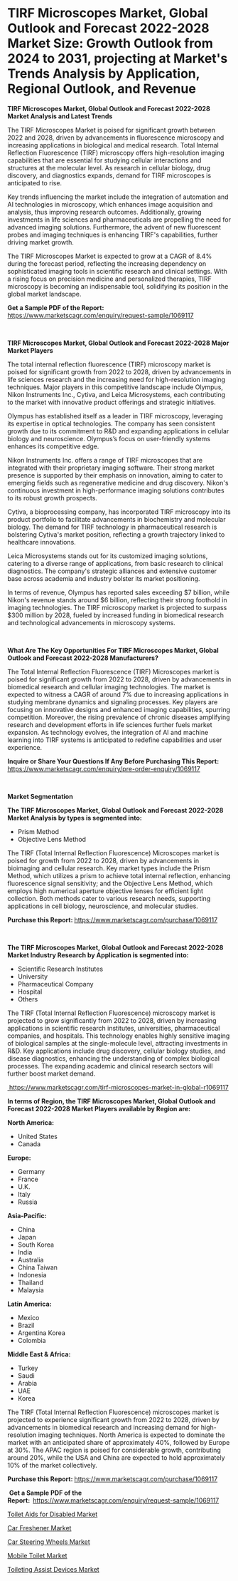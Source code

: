 <p><h1>TIRF Microscopes Market, Global Outlook and Forecast 2022-2028 Market Size: Growth Outlook from 2024 to 2031, projecting at Market's Trends Analysis by Application, Regional Outlook, and Revenue</h1></p><p><strong>TIRF Microscopes Market, Global Outlook and Forecast 2022-2028 Market Analysis and Latest Trends</strong></p>
<p><p>The TIRF Microscopes Market is poised for significant growth between 2022 and 2028, driven by advancements in fluorescence microscopy and increasing applications in biological and medical research. Total Internal Reflection Fluorescence (TIRF) microscopy offers high-resolution imaging capabilities that are essential for studying cellular interactions and structures at the molecular level. As research in cellular biology, drug discovery, and diagnostics expands, demand for TIRF microscopes is anticipated to rise.</p><p>Key trends influencing the market include the integration of automation and AI technologies in microscopy, which enhances image acquisition and analysis, thus improving research outcomes. Additionally, growing investments in life sciences and pharmaceuticals are propelling the need for advanced imaging solutions. Furthermore, the advent of new fluorescent probes and imaging techniques is enhancing TIRF's capabilities, further driving market growth. </p><p>The TIRF Microscopes Market is expected to grow at a CAGR of 8.4% during the forecast period, reflecting the increasing dependency on sophisticated imaging tools in scientific research and clinical settings. With a rising focus on precision medicine and personalized therapies, TIRF microscopy is becoming an indispensable tool, solidifying its position in the global market landscape.</p></p>
<p><strong>Get a Sample PDF of the Report:&nbsp;</strong> <a href="https://www.marketscagr.com/enquiry/request-sample/1069117?utm_campaign=1126&utm_medium=2&utm_source=Github&utm_content=ia&utm_term=04122024&utm_id=tirf-microscopes-market-global-outlook-and-forecast-2022-2028">https://www.marketscagr.com/enquiry/request-sample/1069117</a></p>
<p>&nbsp;</p>
<p><strong>TIRF Microscopes Market, Global Outlook and Forecast 2022-2028 Major Market Players</strong></p>
<p><p>The total internal reflection fluorescence (TIRF) microscopy market is poised for significant growth from 2022 to 2028, driven by advancements in life sciences research and the increasing need for high-resolution imaging techniques. Major players in this competitive landscape include Olympus, Nikon Instruments Inc., Cytiva, and Leica Microsystems, each contributing to the market with innovative product offerings and strategic initiatives.</p><p>Olympus has established itself as a leader in TIRF microscopy, leveraging its expertise in optical technologies. The company has seen consistent growth due to its commitment to R&D and expanding applications in cellular biology and neuroscience. Olympus’s focus on user-friendly systems enhances its competitive edge.</p><p>Nikon Instruments Inc. offers a range of TIRF microscopes that are integrated with their proprietary imaging software. Their strong market presence is supported by their emphasis on innovation, aiming to cater to emerging fields such as regenerative medicine and drug discovery. Nikon's continuous investment in high-performance imaging solutions contributes to its robust growth prospects.</p><p>Cytiva, a bioprocessing company, has incorporated TIRF microscopy into its product portfolio to facilitate advancements in biochemistry and molecular biology. The demand for TIRF technology in pharmaceutical research is bolstering Cytiva's market position, reflecting a growth trajectory linked to healthcare innovations.</p><p>Leica Microsystems stands out for its customized imaging solutions, catering to a diverse range of applications, from basic research to clinical diagnostics. The company's strategic alliances and extensive customer base across academia and industry bolster its market positioning.</p><p>In terms of revenue, Olympus has reported sales exceeding $7 billion, while Nikon's revenue stands around $6 billion, reflecting their strong foothold in imaging technologies. The TIRF microscopy market is projected to surpass $300 million by 2028, fueled by increased funding in biomedical research and technological advancements in microscopy systems.</p></p>
<p>&nbsp;</p>
<p><strong>What Are The Key Opportunities For TIRF Microscopes Market, Global Outlook and Forecast 2022-2028 Manufacturers?</strong></p>
<p><p>The Total Internal Reflection Fluorescence (TIRF) Microscopes market is poised for significant growth from 2022 to 2028, driven by advancements in biomedical research and cellular imaging technologies. The market is expected to witness a CAGR of around 7% due to increasing applications in studying membrane dynamics and signaling processes. Key players are focusing on innovative designs and enhanced imaging capabilities, spurring competition. Moreover, the rising prevalence of chronic diseases amplifying research and development efforts in life sciences further fuels market expansion. As technology evolves, the integration of AI and machine learning into TIRF systems is anticipated to redefine capabilities and user experience.</p></p>
<p><strong>Inquire or Share Your Questions If Any Before Purchasing This Report:</strong> <a href="https://www.marketscagr.com/enquiry/pre-order-enquiry/1069117?utm_campaign=1126&utm_medium=2&utm_source=Github&utm_content=ia&utm_term=04122024&utm_id=tirf-microscopes-market-global-outlook-and-forecast-2022-2028">https://www.marketscagr.com/enquiry/pre-order-enquiry/1069117</a></p>
<p>&nbsp;</p>
<p><strong>Market Segmentation</strong></p>
<p><strong>The TIRF Microscopes Market, Global Outlook and Forecast 2022-2028 Market Analysis by types is segmented into:</strong></p>
<p><ul><li>Prism Method</li><li>Objective Lens Method</li></ul></p>
<p><p>The TIRF (Total Internal Reflection Fluorescence) Microscopes market is poised for growth from 2022 to 2028, driven by advancements in bioimaging and cellular research. Key market types include the Prism Method, which utilizes a prism to achieve total internal reflection, enhancing fluorescence signal sensitivity; and the Objective Lens Method, which employs high numerical aperture objective lenses for efficient light collection. Both methods cater to various research needs, supporting applications in cell biology, neuroscience, and molecular studies.</p></p>
<p><strong>Purchase this Report:&nbsp;</strong><a href="https://www.marketscagr.com/purchase/1069117?utm_campaign=1126&utm_medium=2&utm_source=Github&utm_content=ia&utm_term=04122024&utm_id=tirf-microscopes-market-global-outlook-and-forecast-2022-2028">https://www.marketscagr.com/purchase/1069117</a></p>
<p>&nbsp;</p>
<p><strong>The TIRF Microscopes Market, Global Outlook and Forecast 2022-2028 Market Industry Research by Application is segmented into:</strong></p>
<p><ul><li>Scientific Research Institutes</li><li>University</li><li>Pharmaceutical Company</li><li>Hospital</li><li>Others</li></ul></p>
<p><p>The TIRF (Total Internal Reflection Fluorescence) microscopy market is projected to grow significantly from 2022 to 2028, driven by increasing applications in scientific research institutes, universities, pharmaceutical companies, and hospitals. This technology enables highly sensitive imaging of biological samples at the single-molecule level, attracting investments in R&D. Key applications include drug discovery, cellular biology studies, and disease diagnostics, enhancing the understanding of complex biological processes. The expanding academic and clinical research sectors will further boost market demand.</p></p>
<p><a href="https://www.marketscagr.com/tirf-microscopes-market-in-global-r1069117?utm_campaign=1126&utm_medium=2&utm_source=Github&utm_content=ia&utm_term=04122024&utm_id=tirf-microscopes-market-global-outlook-and-forecast-2022-2028">&nbsp;https://www.marketscagr.com/tirf-microscopes-market-in-global-r1069117</a></p>
<p><strong>In terms of Region, the TIRF Microscopes Market, Global Outlook and Forecast 2022-2028 Market Players available by Region are:</strong></p>
<p>
    <p> <strong> North America: </strong>
        <ul>
            <li>United States</li>
            <li>Canada</li>
        </ul>
        </p> 
    <p> <strong> Europe: </strong>
        <ul>
            <li>Germany</li>
            <li>France</li>
            <li>U.K.</li>
            <li>Italy</li>
            <li>Russia</li>
        </ul>
        </p> 
    <p> <strong> Asia-Pacific: </strong>
        <ul>
            <li>China</li>
            <li>Japan</li>
            <li>South Korea</li>
            <li>India</li>
            <li>Australia</li>
            <li>China Taiwan</li>
            <li>Indonesia</li>
            <li>Thailand</li>
            <li>Malaysia</li>
        </ul>
        </p> 
    <p> <strong> Latin America: </strong>
        <ul>
            <li>Mexico</li>
            <li>Brazil</li>
            <li>Argentina Korea</li>
            <li>Colombia</li>
        </ul>
        </p> 
    <p> <strong> Middle East & Africa: </strong>
        <ul>
            <li>Turkey</li>
            <li>Saudi</li>
            <li>Arabia</li>
            <li>UAE</li>
            <li>Korea</li>
        </ul>
    </p>
    </p>
<p><p>The TIRF (Total Internal Reflection Fluorescence) microscopes market is projected to experience significant growth from 2022 to 2028, driven by advancements in biomedical research and increasing demand for high-resolution imaging techniques. North America is expected to dominate the market with an anticipated share of approximately 40%, followed by Europe at 30%. The APAC region is poised for considerable growth, contributing around 20%, while the USA and China are expected to hold approximately 10% of the market collectively.</p></p>
<p><strong>Purchase this Report: </strong><a href="https://www.marketscagr.com/purchase/1069117?utm_campaign=1126&utm_medium=2&utm_source=Github&utm_content=ia&utm_term=04122024&utm_id=tirf-microscopes-market-global-outlook-and-forecast-2022-2028">https://www.marketscagr.com/purchase/1069117</a></p>
<p>&nbsp;<strong>Get a Sample PDF of the Report:&nbsp;&nbsp;</strong><a href="https://www.marketscagr.com/enquiry/request-sample/1069117?utm_campaign=1126&utm_medium=2&utm_source=Github&utm_content=ia&utm_term=04122024&utm_id=tirf-microscopes-market-global-outlook-and-forecast-2022-2028">https://www.marketscagr.com/enquiry/request-sample/1069117</a></p>
<p><strong></strong></p>
<p><p><a href="https://issuu.com/reportprime-2/docs/toilet-aids-for-disabled-market-size-2030.pptx?utm_campaign=1126&utm_medium=2&utm_source=Github&utm_content=ia&utm_term=04122024&utm_id=tirf-microscopes-market-global-outlook-and-forecast-2022-2028">Toilet Aids for Disabled Market</a></p><p><a href="https://www.linkedin.com/pulse/car-freshener-industry-analysis-report-market-size-share-competitive-acjsc?utm_campaign=1126&utm_medium=2&utm_source=Github&utm_content=ia&utm_term=04122024&utm_id=tirf-microscopes-market-global-outlook-and-forecast-2022-2028">Car Freshener Market</a></p><p><a href="https://www.linkedin.com/pulse/car-steering-wheels-market-penetration-strategies-untapped-markets-e9cof?utm_campaign=1126&utm_medium=2&utm_source=Github&utm_content=ia&utm_term=04122024&utm_id=tirf-microscopes-market-global-outlook-and-forecast-2022-2028">Car Steering Wheels Market</a></p><p><a href="https://www.linkedin.com/pulse/expert-analysis-mobile-toilet-market-dynamics-expected-tj9zc?utm_campaign=1126&utm_medium=2&utm_source=Github&utm_content=ia&utm_term=04122024&utm_id=tirf-microscopes-market-global-outlook-and-forecast-2022-2028">Mobile Toilet Market</a></p><p><a href="https://issuu.com/reportprime-2/docs/toileting-assist-devices-market-size-2030.pptx?utm_campaign=1126&utm_medium=2&utm_source=Github&utm_content=ia&utm_term=04122024&utm_id=tirf-microscopes-market-global-outlook-and-forecast-2022-2028">Toileting Assist Devices Market</a></p></p>